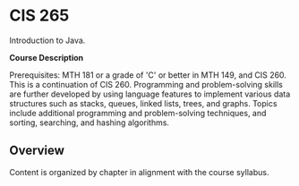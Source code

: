 # CIS 265

Introduction to Java. 

**Course Description**

Prerequisites: MTH 181 or a grade of 'C' or better in MTH 149, and CIS 260. This is a continuation of CIS 260. Programming and problem-solving skills are further developed by using language features to implement various data structures such as stacks, queues, linked lists, trees, and graphs. Topics include additional programming and problem-solving techniques, and sorting, searching, and hashing algorithms.

## Overview

Content is organized by chapter in alignment with the course syllabus.